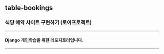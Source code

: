 ## table-bookings

### 식당 예약 사이트 구현하기 (토이프로젝트)

-----------------------

#### Django 개인학습을 위한 레포지토리입니다.

-----------------------
